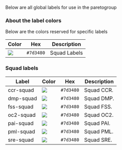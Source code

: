 Below are all global labels for use in the paretogroup

### About the label colors
Below are the colors reserved for specific labels

Color | Hex | Description
--- | --- | ---
![](https://dummyimage.com/100x20/7d3480&amp;text=+) | `#7d3480` | Squad Labels

### Squad labels

Label | Color | Hex | Description
--- | --- | --- | ---
ccr-squad | ![](https://dummyimage.com/100x20/7d3480&amp;text=+) | `#7d3480` | Squad CCR.
dmp-squad | ![](https://dummyimage.com/100x20/7d3480&amp;text=+) | `#7d3480` | Squad DMP.
fss-squad | ![](https://dummyimage.com/100x20/7d3480&amp;text=+) | `#7d3480` | Squad FSS.
oc2-squad | ![](https://dummyimage.com/100x20/7d3480&amp;text=+) | `#7d3480` | Squad OC2.
pai-squad | ![](https://dummyimage.com/100x20/7d3480&amp;text=+) | `#7d3480` | Squad PAI.
pml-squad | ![](https://dummyimage.com/100x20/7d3480&amp;text=+) | `#7d3480` | Squad PML.
sre-squad | ![](https://dummyimage.com/100x20/7d3480&amp;text=+) | `#7d3480` | Squad SRE.
